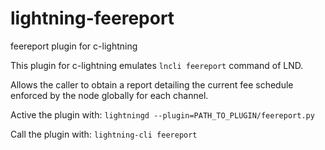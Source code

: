 # lightning-feereport
feereport plugin for c-lightning

This plugin for c-lightning emulates `lncli feereport` command of LND.

Allows the caller to obtain a report detailing the current fee schedule
enforced by the node globally for each channel.

Active the plugin with:
`lightningd --plugin=PATH_TO_PLUGIN/feereport.py`

Call the plugin with:
`lightning-cli feereport`

